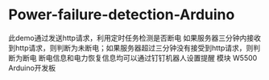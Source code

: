 # Power-failure-detection-Arduino
此demo通过发送http请求，利用定时任务检测是否断电
如果服务器三分钟内接收到http请求，则判断为未断电；如果服务器超过三分钟没有接受到http请求，则判断为断电
断电信息和电力恢复信息均可以通过钉钉机器人设置提醒
模块 W5500 Arduino开发板
